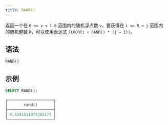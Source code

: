 ```yaml
---
title: RAND()
---
```


返回一个在 `0 <= v < 1.0` 范围内的随机浮点数 `v`。要获得在 `i <= R < j` 范围内的随机整数 `R`，可以使用表达式 `FLOOR(i + RAND() * (j − i))`。

## 语法

```sql
RAND()
```

## 示例

```sql
SELECT RAND();

┌────────────────────┐
│       rand()       │
├────────────────────┤
│ 0.5191511074382174 │
└────────────────────┘
```